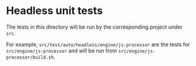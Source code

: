 # Headless unit tests

The tests in this directory will be run by the corresponding project
under `src`.

For example, `src/test/auto/headless/engine/js-processor` are the tests
for `src/engine/js-processor` and will be run from
`src/engine/js-processor/build.sh`.
